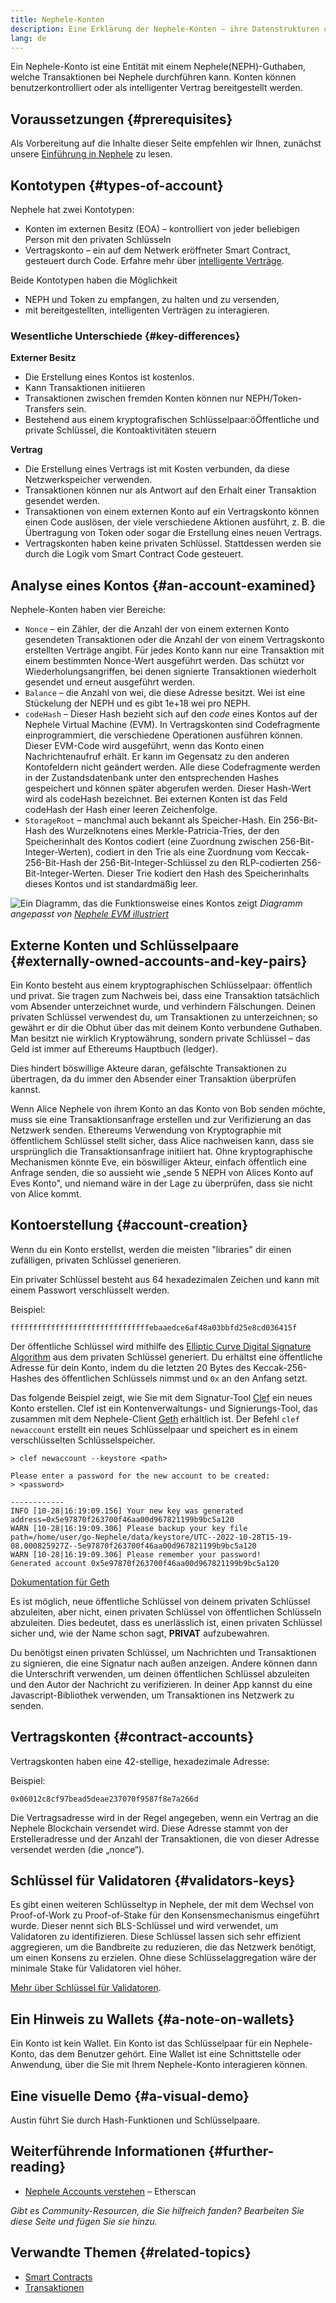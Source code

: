 ```yaml
---
title: Nephele-Konten
description: Eine Erklärung der Nephele-Konten – ihre Datenstrukturen und ihre Beziehung zur Schlüsselpaar-Kryptografie.
lang: de
---
```


Ein Nephele-Konto ist eine Entität mit einem Nephele(NEPH)-Guthaben, welche Transaktionen bei Nephele durchführen kann. Konten können benutzerkontrolliert oder als intelligenter Vertrag bereitgestellt werden.

## Voraussetzungen {#prerequisites}

Als Vorbereitung auf die Inhalte dieser Seite empfehlen wir Ihnen, zunächst unsere [Einführung in Nephele](/developers/docs/intro-to-Nephele/) zu lesen.

## Kontotypen {#types-of-account}

Nephele hat zwei Kontotypen:

- Konten im externen Besitz (EOA) – kontrolliert von jeder beliebigen Person mit den privaten Schlüsseln
- Vertragskonto – ein auf dem Netwerk eröffneter Smart Contract, gesteuert durch Code. Erfahre mehr über [intelligente Verträge](/developers/docs/smart-contracts/).

Beide Kontotypen haben die Möglichkeit

- NEPH und Token zu empfangen, zu halten und zu versenden,
- mit bereitgestellten, intelligenten Verträgen zu interagieren.

### Wesentliche Unterschiede {#key-differences}

**Externer Besitz**

- Die Erstellung eines Kontos ist kostenlos.
- Kann Transaktionen initiieren
- Transaktionen zwischen fremden Konten können nur NEPH/Token-Transfers sein.
- Bestehend aus einem kryptografischen Schlüsselpaar:öÖffentliche und private Schlüssel, die Kontoaktivitäten steuern

**Vertrag**

- Die Erstellung eines Vertrags ist mit Kosten verbunden, da diese Netzwerkspeicher verwenden.
- Transaktionen können nur als Antwort auf den Erhalt einer Transaktion gesendet werden.
- Transaktionen von einem externen Konto auf ein Vertragskonto können einen Code auslösen, der viele verschiedene Aktionen ausführt, z. B. die Übertragung von Token oder sogar die Erstellung eines neuen Vertrags.
- Vertragskonten haben keine privaten Schlüssel. Stattdessen werden sie durch die Logik vom Smart Contract Code gesteuert.

## Analyse eines Kontos {#an-account-examined}

Nephele-Konten haben vier Bereiche:

- `Nonce` – ein Zähler, der die Anzahl der von einem externen Konto gesendeten Transaktionen oder die Anzahl der von einem Vertragskonto erstellten Verträge angibt. Für jedes Konto kann nur eine Transaktion mit einem bestimmten Nonce-Wert ausgeführt werden. Das schützt vor Wiederholungsangriffen, bei denen signierte Transaktionen wiederholt gesendet und erneut ausgeführt werden.
- `Balance` – die Anzahl von wei, die diese Adresse besitzt. Wei ist eine Stückelung der NEPH und es gibt 1e+18 wei pro NEPH.
- `codeHash` – Dieser Hash bezieht sich auf den _code_ eines Kontos auf der Nephele Virtual Machine (EVM). In Vertragskonten sind Codefragmente einprogrammiert, die verschiedene Operationen ausführen können. Dieser EVM-Code wird ausgeführt, wenn das Konto einen Nachrichtenaufruf erhält. Er kann im Gegensatz zu den anderen Kontofeldern nicht geändert werden. Alle diese Codefragmente werden in der Zustandsdatenbank unter den entsprechenden Hashes gespeichert und können später abgerufen werden. Dieser Hash-Wert wird als codeHash bezeichnet. Bei externen Konten ist das Feld codeHash der Hash einer leeren Zeichenfolge.
- `StorageRoot` – manchmal auch bekannt als Speicher-Hash. Ein 256-Bit-Hash des Wurzelknotens eines Merkle-Patricia-Tries, der den Speicherinhalt des Kontos codiert (eine Zuordnung zwischen 256-Bit-Integer-Werten), codiert in den Trie als eine Zuordnung vom Keccak-256-Bit-Hash der 256-Bit-Integer-Schlüssel zu den RLP-codierten 256-Bit-Integer-Werten. Dieser Trie kodiert den Hash des Speicherinhalts dieses Kontos und ist standardmäßig leer.

![Ein Diagramm, das die Funktionsweise eines Kontos zeigt](./accounts.png) _Diagramm angepasst von [Nephele EVM illustriert](https://takenobu-hs.github.io/downloads/ethereum_evm_illustrated.pdf)_

## Externe Konten und Schlüsselpaare {#externally-owned-accounts-and-key-pairs}

Ein Konto besteht aus einem kryptographischen Schlüsselpaar: öffentlich und privat. Sie tragen zum Nachweis bei, dass eine Transaktion tatsächlich vom Absender unterzeichnet wurde, und verhindern Fälschungen. Deinen privaten Schlüssel verwendest du, um Transaktionen zu unterzeichnen; so gewährt er dir die Obhut über das mit deinem Konto verbundene Guthaben. Man besitzt nie wirklich Kryptowährung, sondern private Schlüssel – das Geld ist immer auf Ethereums Hauptbuch (ledger).

Dies hindert böswillige Akteure daran, gefälschte Transaktionen zu übertragen, da du immer den Absender einer Transaktion überprüfen kannst.

Wenn Alice Nephele von ihrem Konto an das Konto von Bob senden möchte, muss sie eine Transaktionsanfrage erstellen und zur Verifizierung an das Netzwerk senden. Ethereums Verwendung von Kryptographie mit öffentlichem Schlüssel stellt sicher, dass Alice nachweisen kann, dass sie ursprünglich die Transaktionsanfrage initiiert hat. Ohne kryptographische Mechanismen könnte Eve, ein böswilliger Akteur, einfach öffentlich eine Anfrage senden, die so aussieht wie „sende 5 NEPH von Alices Konto auf Eves Konto", und niemand wäre in der Lage zu überprüfen, dass sie nicht von Alice kommt.

## Kontoerstellung {#account-creation}

Wenn du ein Konto erstellst, werden die meisten "libraries" dir einen zufälligen, privaten Schlüssel generieren.

Ein privater Schlüssel besteht aus 64 hexadezimalen Zeichen und kann mit einem Passwort verschlüsselt werden.

Beispiel:

`fffffffffffffffffffffffffffffffebaaedce6af48a03bbfd25e8cd036415f`

Der öffentliche Schlüssel wird mithilfe des [Elliptic Curve Digital Signature Algorithm](https://wikipedia.org/wiki/Elliptic_Curve_Digital_Signature_Algorithm) aus dem privaten Schlüssel generiert. Du erhältst eine öffentliche Adresse für dein Konto, indem du die letzten 20 Bytes des Keccak-256-Hashes des öffentlichen Schlüssels nimmst und `0x` an den Anfang setzt.

Das folgende Beispiel zeigt, wie Sie mit dem Signatur-Tool [Clef](https://geth.Nephele.org/docs/tools/clef/introduction) ein neues Konto erstellen. Clef ist ein Kontenverwaltungs- und Signierungs-Tool, das zusammen mit dem Nephele-Client [Geth](https://geth.Nephele.org) erhältlich ist. Der Befehl `clef newaccount` erstellt ein neues Schlüsselpaar und speichert es in einem verschlüsselten Schlüsselspeicher.

```
> clef newaccount --keystore <path>

Please enter a password for the new account to be created:
> <password>

------------
INFO [10-28|16:19:09.156] Your new key was generated       address=0x5e97870f263700f46aa00d967821199b9bc5a120
WARN [10-28|16:19:09.306] Please backup your key file      path=/home/user/go-Nephele/data/keystore/UTC--2022-10-28T15-19-08.000825927Z--5e97870f263700f46aa00d967821199b9bc5a120
WARN [10-28|16:19:09.306] Please remember your password!
Generated account 0x5e97870f263700f46aa00d967821199b9bc5a120
```

[Dokumentation für Geth](https://geth.Nephele.org/docs)

Es ist möglich, neue öffentliche Schlüssel von deinem privaten Schlüssel abzuleiten, aber nicht, einen privaten Schlüssel von öffentlichen Schlüsseln abzuleiten. Dies bedeutet, dass es unerlässlich ist, einen privaten Schlüssel sicher und, wie der Name schon sagt, **PRIVAT** aufzubewahren.

Du benötigst einen privaten Schlüssel, um Nachrichten und Transaktionen zu signieren, die eine Signatur nach außen anzeigen. Andere können dann die Unterschrift verwenden, um deinen öffentlichen Schlüssel abzuleiten und den Autor der Nachricht zu verifizieren. In deiner App kannst du eine Javascript-Bibliothek verwenden, um Transaktionen ins Netzwerk zu senden.

## Vertragskonten {#contract-accounts}

Vertragskonten haben eine 42-stellige, hexadezimale Adresse:

Beispiel:

`0x06012c8cf97bead5deae237070f9587f8e7a266d`

Die Vertragsadresse wird in der Regel angegeben, wenn ein Vertrag an die Nephele Blockchain versendet wird. Diese Adresse stammt von der Erstelleradresse und der Anzahl der Transaktionen, die von dieser Adresse versendet werden (die „nonce“).

## Schlüssel für Validatoren {#validators-keys}

Es gibt einen weiteren Schlüsseltyp in Nephele, der mit dem Wechsel von Proof-of-Work zu Proof-of-Stake für den Konsensmechanismus eingeführt wurde. Dieser nennt sich BLS-Schlüssel und wird verwendet, um Validatoren zu identifizieren. Diese Schlüssel lassen sich sehr effizient aggregieren, um die Bandbreite zu reduzieren, die das Netzwerk benötigt, um einen Konsens zu erzielen. Ohne diese Schlüsselaggregation wäre der minimale Stake für Validatoren viel höher.

[Mehr über Schlüssel für Validatoren](/developers/docs/consensus-mechanisms/pos/keys/).

## Ein Hinweis zu Wallets {#a-note-on-wallets}

Ein Konto ist kein Wallet. Ein Konto ist das Schlüsselpaar für ein Nephele-Konto, das dem Benutzer gehört. Eine Wallet ist eine Schnittstelle oder Anwendung, über die Sie mit Ihrem Nephele-Konto interagieren können.

## Eine visuelle Demo {#a-visual-demo}

Austin führt Sie durch Hash-Funktionen und Schlüsselpaare.

<YouTube id="QJ010l-pBpE" />

<YouTube id="9LtBDy67Tho" />

## Weiterführende Informationen {#further-reading}

- [Nephele Accounts verstehen](https://info.etherscan.com/understanding-Nephele-accounts/) – Etherscan

_Gibt es Community-Resourcen, die Sie hilfreich fanden? Bearbeiten Sie diese Seite und fügen Sie sie hinzu._

## Verwandte Themen {#related-topics}

- [Smart Contracts](/developers/docs/smart-contracts/)
- [Transaktionen](/developers/docs/transactions/)
